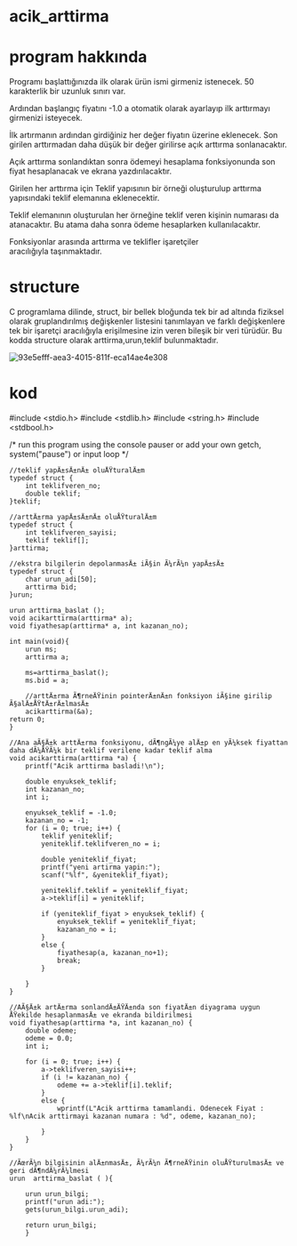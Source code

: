 # acik_arttirma
# program hakkında
Programı başlattığınızda ilk olarak ürün ismi girmeniz istenecek. 50 karakterlik bir uzunluk sınırı var.

Ardından başlangıç fiyatını -1.0 a otomatik olarak ayarlayıp ilk arttırmayı girmenizi isteyecek.

İlk artırmanın ardından girdiğiniz her değer fiyatın üzerine eklenecek. Son girilen arttırmadan daha düşük bir değer girilirse açık arttırma sonlanacaktır.

Açık arttırma sonlandıktan sonra ödemeyi hesaplama fonksiyonunda son fiyat hesaplanacak ve ekrana yazdırılacaktır.

Girilen her arttırma için Teklif yapısının bir örneği oluşturulup arttırma yapısındaki teklif elemanına eklenecektir.

Teklif elemanının oluşturulan her örneğine teklif veren kişinin numarası da atanacaktır. Bu atama daha sonra ödeme hesaplarken kullanılacaktır.

Fonksiyonlar arasında arttırma ve teklifler işaretçiler aracılığıyla taşınmaktadır.

# structure
C programlama dilinde, struct, bir bellek bloğunda tek bir ad altında fiziksel olarak gruplandırılmış değişkenler 
listesini tanımlayan ve farklı değişkenlere tek bir işaretçi aracılığıyla erişilmesine izin veren bileşik bir veri türüdür.
Bu kodda structure olarak arttirma,urun,teklif bulunmaktadır.



![93e5efff-aea3-4015-811f-eca14ae4e308](https://github.com/semacakir08/acik_arttirma/assets/153114298/2918822e-118f-49d4-ac01-f4618010994f)

# kod


#include <stdio.h>
#include <stdlib.h>
#include <string.h>
#include <stdbool.h>

/* run this program using the console pauser or add your own getch, system("pause") or input loop */

	//teklif yapÄ±sÄ±nÄ± oluÅŸturalÄ±m
	typedef struct {
		int teklifveren_no;
		double teklif;
	}teklif;

	//arttÄ±rma yapÄ±sÄ±nÄ± oluÅŸturalÄ±m
	typedef struct {
		int teklifveren_sayisi;
		teklif teklif[];
	}arttirma;

	//ekstra bilgilerin depolanmasÄ± iÃ§in Ã¼rÃ¼n yapÄ±sÄ±
	typedef struct {
		char urun_adi[50];
		arttirma bid;
	}urun;
	
	urun arttirma_baslat ();
	void acikarttirma(arttirma* a);
	void fiyathesap(arttirma* a, int kazanan_no);
	
	int main(void){
	    urun ms;
		arttirma a;

		ms=arttirma_baslat();
		ms.bid = a;

		//arttÄ±rma Ã¶rneÄŸinin pointerÄ±nÄ±n fonksiyon iÃ§ine girilip Ã§alÄ±ÅŸtÄ±rÄ±lmasÄ±
		acikarttirma(&a);
	return 0;
	}

	//Ana aÃ§Ä±k arttÄ±rma fonksiyonu, dÃ¶ngÃ¼ye alÄ±p en yÃ¼ksek fiyattan daha dÃ¼ÅŸÃ¼k bir teklif verilene kadar teklif alma
	void acikarttirma(arttirma *a) {
		printf("Acik arttirma basladi!\n");

		double enyuksek_teklif;
		int kazanan_no;
		int i;

		enyuksek_teklif = -1.0;
		kazanan_no = -1;
		for (i = 0; true; i++) {
			teklif yeniteklif;
			yeniteklif.teklifveren_no = i;

			double yeniteklif_fiyat;
			printf("yeni artirma yapin:");
			scanf("%lf", &yeniteklif_fiyat);

			yeniteklif.teklif = yeniteklif_fiyat;
			a->teklif[i] = yeniteklif;

			if (yeniteklif_fiyat > enyuksek_teklif) {
				enyuksek_teklif = yeniteklif_fiyat;
				kazanan_no = i;
			}
			else {
				fiyathesap(a, kazanan_no+1);
				break;
			}
			
		}
	}

	//AÃ§Ä±k artÄ±rma sonlandÄ±ÄŸÄ±nda son fiyatÄ±n diyagrama uygun ÅŸekilde hesaplanmasÄ± ve ekranda bildirilmesi
	void fiyathesap(arttirma *a, int kazanan_no) {
		double odeme;
		odeme = 0.0;
		int i;

		for (i = 0; true; i++) {
			a->teklifveren_sayisi++;
			if (i != kazanan_no) {
				odeme += a->teklif[i].teklif;
			}
			else {
				wprintf(L"Acik arttirma tamamlandi. Odenecek Fiyat : %lf\nAcik arttirmayi kazanan numara : %d", odeme, kazanan_no);

			}
		}
	}

	//ÃœrÃ¼n bilgisinin alÄ±nmasÄ±, Ã¼rÃ¼n Ã¶rneÄŸinin oluÅŸturulmasÄ± ve geri dÃ¶ndÃ¼rÃ¼lmesi
	urun  arttirma_baslat ( ){
	
		urun urun_bilgi;
		printf("urun adi:");
		gets(urun_bilgi.urun_adi);

		return urun_bilgi;
		}
	

